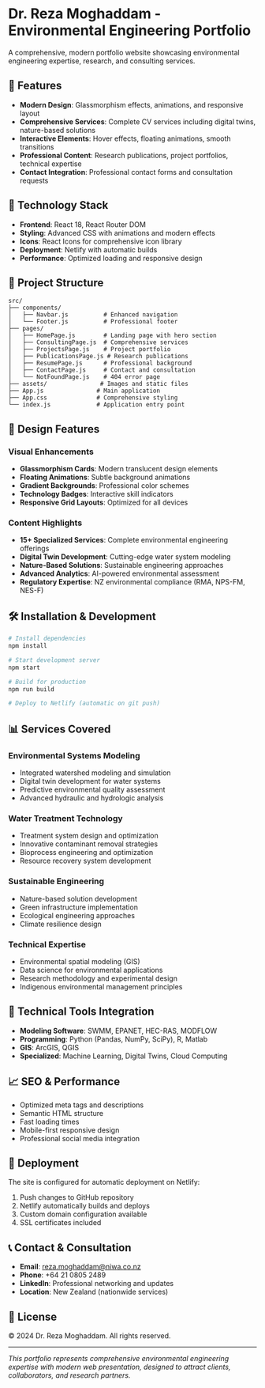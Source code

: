 # Dr. Reza Moghaddam - Environmental Engineering Portfolio

A comprehensive, modern portfolio website showcasing environmental engineering expertise, research, and consulting services.

## 🌟 Features

- **Modern Design**: Glassmorphism effects, animations, and responsive layout
- **Comprehensive Services**: Complete CV services including digital twins, nature-based solutions
- **Interactive Elements**: Hover effects, floating animations, smooth transitions
- **Professional Content**: Research publications, project portfolios, technical expertise
- **Contact Integration**: Professional contact forms and consultation requests

## 🚀 Technology Stack

- **Frontend**: React 18, React Router DOM
- **Styling**: Advanced CSS with animations and modern effects
- **Icons**: React Icons for comprehensive icon library
- **Deployment**: Netlify with automatic builds
- **Performance**: Optimized loading and responsive design

## 📁 Project Structure

```
src/
├── components/
│   ├── Navbar.js          # Enhanced navigation
│   └── Footer.js          # Professional footer
├── pages/
│   ├── HomePage.js        # Landing page with hero section
│   ├── ConsultingPage.js  # Comprehensive services
│   ├── ProjectsPage.js    # Project portfolio
│   ├── PublicationsPage.js # Research publications
│   ├── ResumePage.js      # Professional background
│   ├── ContactPage.js     # Contact and consultation
│   └── NotFoundPage.js    # 404 error page
├── assets/               # Images and static files
├── App.js               # Main application
├── App.css              # Comprehensive styling
└── index.js             # Application entry point
```

## 🎨 Design Features

### Visual Enhancements
- **Glassmorphism Cards**: Modern translucent design elements
- **Floating Animations**: Subtle background animations
- **Gradient Backgrounds**: Professional color schemes
- **Technology Badges**: Interactive skill indicators
- **Responsive Grid Layouts**: Optimized for all devices

### Content Highlights
- **15+ Specialized Services**: Complete environmental engineering offerings
- **Digital Twin Development**: Cutting-edge water system modeling
- **Nature-Based Solutions**: Sustainable engineering approaches
- **Advanced Analytics**: AI-powered environmental assessment
- **Regulatory Expertise**: NZ environmental compliance (RMA, NPS-FM, NES-F)

## 🛠️ Installation & Development

```bash
# Install dependencies
npm install

# Start development server
npm start

# Build for production
npm run build

# Deploy to Netlify (automatic on git push)
```

## 📊 Services Covered

### Environmental Systems Modeling
- Integrated watershed modeling and simulation
- Digital twin development for water systems
- Predictive environmental quality assessment
- Advanced hydraulic and hydrologic analysis

### Water Treatment Technology
- Treatment system design and optimization
- Innovative contaminant removal strategies
- Bioprocess engineering and optimization
- Resource recovery system development

### Sustainable Engineering
- Nature-based solution development
- Green infrastructure implementation
- Ecological engineering approaches
- Climate resilience design

### Technical Expertise
- Environmental spatial modeling (GIS)
- Data science for environmental applications
- Research methodology and experimental design
- Indigenous environmental management principles

## 🔧 Technical Tools Integration

- **Modeling Software**: SWMM, EPANET, HEC-RAS, MODFLOW
- **Programming**: Python (Pandas, NumPy, SciPy), R, Matlab
- **GIS**: ArcGIS, QGIS
- **Specialized**: Machine Learning, Digital Twins, Cloud Computing

## 📈 SEO & Performance

- Optimized meta tags and descriptions
- Semantic HTML structure
- Fast loading times
- Mobile-first responsive design
- Professional social media integration

## 🚀 Deployment

The site is configured for automatic deployment on Netlify:

1. Push changes to GitHub repository
2. Netlify automatically builds and deploys
3. Custom domain configuration available
4. SSL certificates included

## 📞 Contact & Consultation

- **Email**: reza.moghaddam@niwa.co.nz
- **Phone**: +64 21 0805 2489
- **LinkedIn**: Professional networking and updates
- **Location**: New Zealand (nationwide services)

## 📄 License

© 2024 Dr. Reza Moghaddam. All rights reserved.

---

*This portfolio represents comprehensive environmental engineering expertise with modern web presentation, designed to attract clients, collaborators, and research partners.*
